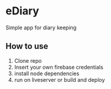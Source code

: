 # eDiary

Simple app for diary keeping

## How to use

1. Clone repo
2. Insert your own firebase credentials
3. install node dependencies
4. run on liveserver or build and deploy